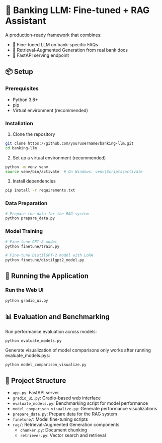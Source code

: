 # 🏦 Banking LLM: Fine-tuned + RAG Assistant

A production-ready framework that combines:
- 🔧 Fine-tuned LLM on bank-specific FAQs
- 🔎 Retrieval-Augmented Generation from real bank docs
- 🚀 FastAPI serving endpoint

## 📦 Setup

### Prerequisites
- Python 3.8+ 
- pip
- Virtual environment (recommended)

### Installation

1. Clone the repository
```bash
git clone https://github.com/yourusername/banking-llm.git
cd banking-llm
```

2. Set up a virtual environment (recommended)
```bash
python -m venv venv
source venv/bin/activate  # On Windows: venv\Scripts\activate
```

3. Install dependencies
```bash
pip install -r requirements.txt
```

### Data Preparation
```bash
# Prepare the data for the RAG system
python prepare_data.py
```

### Model Training
```bash
# Fine-tune GPT-2 model
python finetune/train.py

# Fine-tune DistilGPT-2 model with LoRA
python finetune/distilgpt2_model.py
```

## 🚀 Running the Application

### Run the Web UI
```bash
python gradio_ui.py
```

## 📊 Evaluation and Benchmarking

Run performance evaluation across models:
```bash
python evaluate_models.py
```

Generate visualization of model comparisons only works after running evaluate_models.pys:
```bash
python model_comparison_visualize.py
```
## 📁 Project Structure

- `app.py`: FastAPI server
- `gradio_ui.py`: Gradio-based web interface
- `evaluate_models.py`: Benchmarking script for model performance
- `model_comparison_visualize.py`: Generate performance visualizations
- `prepare_data.py`: Prepare data for the RAG system
- `finetune/`: Model fine-tuning scripts
- `rag/`: Retrieval-Augmented Generation components
  - `chunker.py`: Document chunking
  - `retriever.py`: Vector search and retrieval